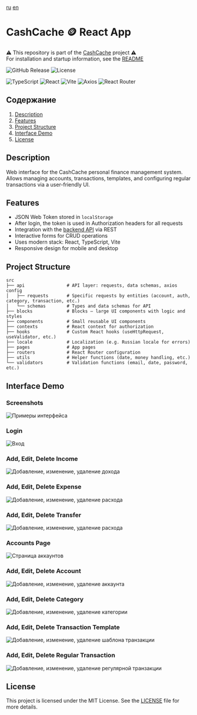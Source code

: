 [ru](https://github.com/steqa-cashcache/react-app) [en](https://github.com/steqa-cashcache/.github/blob/main/locale/react-app/README.en.md)

# CashCache :coin: React App
:warning: This repository is part of the [CashCache](https://github.com/steqa-cashcache) project :warning:  
For installation and startup information, see the [README](https://github.com/steqa-cashcache/.github/blob/main/locale/README.en.md)


![GitHub Release](https://img.shields.io/github/v/release/steqa-cashcache/react-app)
![License](https://img.shields.io/badge/license-MIT-green)


![TypeScript](https://img.shields.io/badge/TypeScript-017acc?style=flat&logo=typescript&logoColor=white)
![React](https://img.shields.io/badge/React-49aabf?style=flat&logo=react&logoColor=white)
![Vite](https://img.shields.io/badge/Vite-646CFF?style=flat&logo=vite&logoColor=white)
![Axios](https://img.shields.io/badge/Axios-671ddf?style=flat&logo=axios&logoColor=white)
![React Router](https://img.shields.io/badge/React_Router-CA4245?style=flat&logo=react-router&logoColor=white)

## Содержание
1. [Description](#description)
2. [Features](#features)
3. [Project Structure](#project-structure)
4. [Interface Demo](#interface-demo)
5. [License](#license)


## Description
Web interface for the CashCache personal finance management system.  
Allows managing accounts, transactions, templates, and configuring regular transactions via a user-friendly UI.


## Features
- JSON Web Token stored in `localStorage`
- After login, the token is used in Authorization headers for all requests 
- Integration with the [backend API](https://github.com/steqa-cashcache/api) via REST
- Interactive forms for CRUD operations
- Uses modern stack: React, TypeScript, Vite
- Responsive design for mobile and desktop


## Project Structure
```
src
├── api                # API layer: requests, data schemas, axios config
│   ├── requests       # Specific requests by entities (account, auth, category, transaction, etc.)
│   └── schemas        # Types and data schemas for API
├── blocks             # Blocks — large UI components with logic and styles
├── components         # Small reusable UI components
├── contexts           # React context for authorization
├── hooks              # Custom React hooks (useHttpRequest, useValidator, etc.)
├── locale             # Localization (e.g. Russian locale for errors)
├── pages              # App pages
├── routers            # React Router configuration
├── utils              # Helper functions (date, money handling, etc.)
└── validators         # Validation functions (email, date, password, etc.)

```


## Interface Demo
### Screenshots
![Примеры интерфейса](https://github.com/steqa-cashcache/.github/blob/main/media/interface.png?raw=true)

### Login
![Вход](https://github.com/steqa-cashcache/.github/blob/main/media/login.gif?raw=true)

### Add, Edit, Delete Income
![Добавление, изменение, удаление дохода](https://github.com/steqa-cashcache/.github/blob/main/media/income.gif?raw=true)

### Add, Edit, Delete Expense
![Добавление, изменение, удаление расхода](https://github.com/steqa-cashcache/.github/blob/main/media/expense.gif?raw=true)

### Add, Edit, Delete Transfer
![Добавление, изменение, удаление расхода](https://github.com/steqa-cashcache/.github/blob/main/media/transfer.gif?raw=true)

### Accounts Page
![Страница аккаунтов](https://github.com/steqa-cashcache/.github/blob/main/media/account.gif?raw=true)

### Add, Edit, Delete Account
![Добавление, изменение, удаление аккаунта](https://github.com/steqa-cashcache/.github/blob/main/media/account.gif?raw=true)

### Add, Edit, Delete Category
![Добавление, изменение, удаление категории](https://github.com/steqa-cashcache/.github/blob/main/media/category-settings.gif?raw=true)

### Add, Edit, Delete Transaction Template
![Добавление, изменение, удаление шаблона транзакции](https://github.com/steqa-cashcache/.github/blob/main/media/transaction-template-settings.gif?raw=true)

### Add, Edit, Delete Regular Transaction
![Добавление, изменение, удаление регулярной транзакции](https://github.com/steqa-cashcache/.github/blob/main/media/transaction-template-settings.gif?raw=true)


## License
This project is licensed under the MIT License. See the [LICENSE](https://github.com/steqa-cashcache/react-app?tab=MIT-1-ov-file) file for more details.

